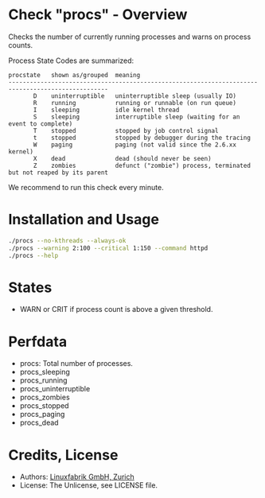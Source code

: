 # Check "procs" - Overview

Checks the number of currently running processes and warns on process counts.

Process State Codes are summarized:

    procstate   shown as/grouped  meaning
    --------------------------------------------------------------------------------------------------
           D    uninterruptible   uninterruptible sleep (usually IO)
           R    running           running or runnable (on run queue)
           I    sleeping          idle kernel thread
           S    sleeping          interruptible sleep (waiting for an event to complete)
           T    stopped           stopped by job control signal
           t    stopped           stopped by debugger during the tracing
           W    paging            paging (not valid since the 2.6.xx kernel)
           X    dead              dead (should never be seen)
           Z    zombies           defunct ("zombie") process, terminated but not reaped by its parent

We recommend to run this check every minute.


# Installation and Usage

```bash
./procs --no-kthreads --always-ok
./procs --warning 2:100 --critical 1:150 --command httpd
./procs --help
```


# States

* WARN or CRIT if process count is above a given threshold.


# Perfdata

* procs: Total number of processes.
* procs_sleeping
* procs_running
* procs_uninterruptible
* procs_zombies
* procs_stopped
* procs_paging
* procs_dead


# Credits, License

* Authors: [Linuxfabrik GmbH, Zurich](https://www.linuxfabrik.ch)
* License: The Unlicense, see LICENSE file.